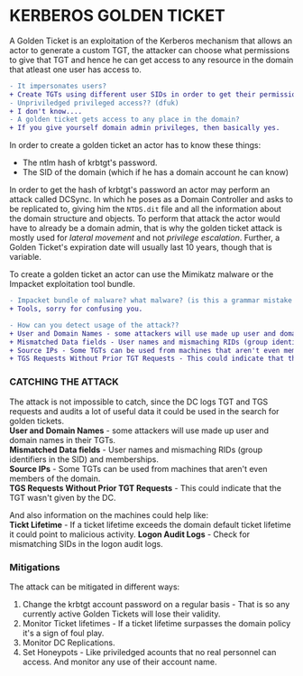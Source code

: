 # KERBEROS GOLDEN TICKET

A Golden Ticket is an exploitation of the Kerberos mechanism that allows an actor to generate a custom TGT, the attacker can choose what permissions to give that TGT and hence  he can get access to any resource in the domain that atleast one user has access to.

```diff
- It impersonates users?
+ Create TGTs using different user SIDs in order to get their permissions. 
- Unpriviledged privileged access?? (dfuk)
+ I don't know....
- A golden ticket gets access to any place in the domain?
+ If you give yourself domain admin privileges, then basically yes.
```

In order to create a golden ticket an actor has to know these things:
* The ntlm hash of krbtgt's password.
* The SID of the domain (which if he has a domain account he can know)

In order to get the hash of krbtgt's password an actor may perform an attack called DCSync. In which he poses as a Domain Controller and asks to be replicated to, giving him the `NTDS.dit` file and all the information about the domain structure and objects. To perform that attack the actor would have to already be a domain admin, that is why the golden ticket attack is mostly used for _lateral movement_ and not _privilege escalation_. Further, a Golden Ticket's expiration date will usually last 10 years, though that is variable.

To create a golden ticket an actor can use the Mimikatz malware or the Impacket exploitation tool bundle.
```diff
- Impacket bundle of malware? what malware? (is this a grammar mistake or explain what do you mean?)
+ Tools, sorry for confusing you.
```
```diff
- How can you detect usage of the attack??
+ User and Domain Names - some attackers will use made up user and domain names in their TGTs.
+ Mismatched Data fields - User names and mismaching RIDs (group identifiers in the SID) and memberships.
+ Source IPs - Some TGTs can be used from machines that aren't even members of the domain.
+ TGS Requests Without Prior TGT Requests - This could indicate that the TGT wasn't given by the DC.
```
### CATCHING THE ATTACK

The attack is not impossible to catch, since the DC logs TGT and TGS requests and audits a lot of useful data it could be used in the search for golden tickets.<br>
**User and Domain Names** - some attackers will use made up user and domain names in their TGTs.<br>
**Mismatched Data fields** - User names and mismaching RIDs (group identifiers in the SID) and memberships.<br>
**Source IPs** - Some TGTs can be used from machines that aren't even members of the domain.<br>
**TGS Requests Without Prior TGT Requests** - This could indicate that the TGT wasn't given by the DC.

And also information on the machines could help like:<br>
**Tickt Lifetime** - If a ticket lifetime exceeds the domain default ticket lifetime it could point to malicious activity.
**Logon Audit Logs** - Check for mismatching SIDs in the logon audit logs.

### Mitigations

The attack can be mitigated in different ways:
1. Change the krbtgt account password on a regular basis - That is so any currently active Golden Tickets will lose their validity.
2. Monitor Ticket lifetimes - If a ticket lifetime surpasses the domain policy it's a sign of foul play.
3. Monitor DC Replications.
4. Set Honeypots - Like priviledged acounts that no real personnel can access. And monitor any use of their account name.
